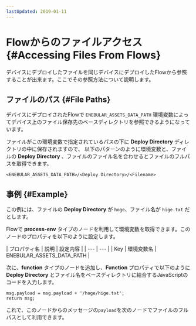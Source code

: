 ```yaml
---
lastUpdated: 2019-01-11
---
```


# Flowからのファイルアクセス {#Accessing Files From Flows}

デバイスにデプロイしたファイルを同じデバイスにデプロイしたFlowから参照することが出来ます。ここでその参照方法について説明します。

## ファイルのパス {#File Paths}

デバイスにデプロイされたFlowで `ENEBULAR_ASSETS_DATA_PATH` 環境変数によってデバイス上のファイル保存先のベースディレクトリを参照できるようになっています。

ファイルがこの環境変数で指定されているパスの下に **Deploy Directory** ディレクトリの中に保存されますので、
以下のパターンのように環境変数と、ファイルの **Deploy Directory** 、ファイルのファイル名を合わせるとファイルのフルパスを取得できます。

```
<ENEBULAR_ASSETS_DATA_PATH>/<Deploy Directory>/<Filename>
```

## 事例 {#Example}

この例には、ファイルの **Deploy Directory** が `hoge`、ファイル名が `hige.txt` だとします。

Flowで **process-env** タイプのノードを利用して環境変数を取得できます。このノードのプロパティを以下のように設定します。

| プロパティ名 | 説明 | 設定内容 |
| --- | --- |
| Key | 環境変数名 | ENEBULAR_ASSETS_DATA_PATH |

次に、**function** タイプのノードを追加し、**Function** プロパティで以下のように **Deploy Directory** とファイル名をベースディレクトリに結合するJavaScriptのコードを入力します。

```
msg.payload = msg.payload + '/hoge/hige.txt';
return msg;
```

これで、このノードからのメッセージの`payload`を次のノードでファイルのフルパスとして利用できます。
